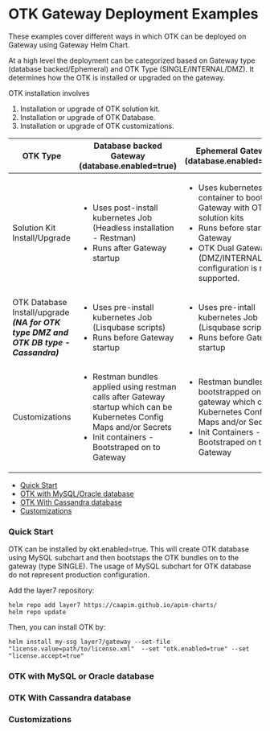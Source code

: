 # OTK Gateway Deployment Examples
These examples cover different ways in which OTK can be deployed on Gateway using Gateway Helm Chart.

At a high level the deployment can be categorized based on Gateway type (database backed/Ephemeral) and OTK Type (SINGLE/INTERNAL/DMZ). It determines how the OTK is installed or upgraded on the gateway.

OTK installation involves
1. Installation or upgrade of OTK solution kit.
2. Installation or upgrade of OTK Database.
3. Installation or upgrade of OTK customizations.

| OTK Type | Database backed Gateway <br> (database.enabled=true) | Ephemeral Gateway <br> (database.enabled=false) |
| ------------------------   | ---------------------- | ---------------------  |
| Solution Kit Install/Upgrade | <ul><li>Uses post-install kubernetes Job (Headless installation - Restman)</li><li>Runs after Gateway startup</li></ul> |  <ul><li>Uses kubernetes init-container to bootstrap Gateway with OTK solution kits </li><li> Runs before start of Gateway</li><li> OTK Dual Gateway (DMZ/INTERNAL) configuration is not supported. </li></ul> |
| OTK Database Install/upgrade </br> ***(NA for OTK type DMZ and OTK DB type - Cassandra)*** | <ul><li>Uses pre-install kubernetes Job (Lisqubase scripts)</li><li>Runs before Gateway startup</li></ul> | <ul><li>Uses pre-intall kubernetes Job (Lisqubase scripts)</li><li>Runs before Gateway startup</li></ul> |
| Customizations | <ul><li> Restman bundles applied using restman calls after Gateway startup which can be Kubernetes Config Maps and/or Secrets </li><li>Init containers - Bootstraped on to Gateway</li></ul>  | <ul><li>Restman bundles bootstrapped on to gateway which can be Kubernetes Config Maps and/or Secrets</li><li> Init Containers - Bootstraped on to Gateway</li></ul> |

* [Quick Start](#quick-start)
* [OTK with MySQL/Oracle database](#otk-with-mysql-or-oracle-database)
* [OTK With Cassandra database](#otk-with-cassandra-database)
* [Customizations](#customizations)

### Quick Start

OTK can be installed by okt.enabled=true. This will create OTK database using MySQL subchart and then bootstaps the OTK bundles on to the gateway (type SINGLE). The usage of MySQL subchart for OTK database do not represent production configuration.

Add the layer7 repository:

    helm repo add layer7 https://caapim.github.io/apim-charts/
    helm repo update

Then, you can install OTK by:

    helm install my-ssg layer7/gateway --set-file "license.value=path/to/license.xml"  --set "otk.enabled=true" --set "license.accept=true"

### OTK with MySQL or Oracle database

### OTK With Cassandra database

### Customizations



